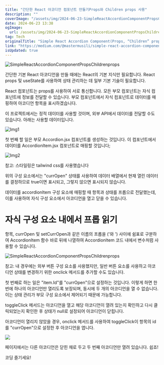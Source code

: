```yaml
---
title: "간단한 React 아코디언 컴포넌트 만들기Props와 Children props 사용"
description: ""
coverImage: "/assets/img/2024-06-23-SimpleReactAccordionComponentPropsChildrenprops_0.png"
date: 2024-06-23 13:38
ogImage:
  url: /assets/img/2024-06-23-SimpleReactAccordionComponentPropsChildrenprops_0.png
tag: Tech
originalTitle: "Simple React Accordion Component(Props, “Children” props)"
link: "https://medium.com/@mastermusili/simple-react-accordion-component-props-children-props-e0f077c4d8fd"
isUpdated: true
---
```


![SimpleReactAccordionComponentPropsChildrenprops](/assets/img/2024-06-23-SimpleReactAccordionComponentPropsChildrenprops_0.png)

간단한 기본 React 아코디언을 만들 때에는 React의 기본 지식만 필요합니다. React props 및 useState를 사용하여 상태 관리하는 데 일부 기본 기술이 필요합니다.

React 컴포넌트는 props를 사용하여 서로 통신합니다. 모든 부모 컴포넌트는 자식 컴포넌트에 정보를 전달할 수 있습니다. 부모 컴포넌트에서 자식 컴포넌트로 데이터를 매핑하여 아코디언 항목을 표시하겠습니다.

이 프로젝트에서는 정적 데이터를 사용할 것이며, 외부 API에서 데이터를 전달할 수도 있습니다. 아래는 사용할 데이터입니다.

<!-- seedividend - 사각형 -->

<ins class="adsbygoogle"
     style="display:block"
     data-ad-client="ca-pub-4877378276818686"
     data-ad-slot="1898504329"
     data-ad-format="auto"
     data-full-width-responsive="true"></ins>

<script>
     (adsbygoogle = window.adsbygoogle || []).push({});
</script>

![Img1](/assets/img/2024-06-23-SimpleReactAccordionComponentPropsChildrenprops_1.png)

첫 번째 할 일은 부모 Accordion.jsx 컴포넌트를 생성하는 것입니다. 이 컴포넌트에서 데이터를 AccordionItem.jsx 컴포넌트로 매핑할 것입니다;

![Img2](/assets/img/2024-06-23-SimpleReactAccordionComponentPropsChildrenprops_2.png)

참고: 스타일링은 tailwind css를 사용했습니다

<!-- seedividend - 사각형 -->

<ins class="adsbygoogle"
     style="display:block"
     data-ad-client="ca-pub-4877378276818686"
     data-ad-slot="1898504329"
     data-ad-format="auto"
     data-full-width-responsive="true"></ins>

<script>
     (adsbygoogle = window.adsbygoogle || []).push({});
</script>

위의 구성 요소에서는 "currOpen" 상태를 사용하여 데이터 배열에서 현재 열린 데이터를 결정하므로 true이면 표시되고, 그렇지 않으면 표시되지 않습니다.

데이터를 accordionItem 구성 요소에 매핑할 때 항목과 상태를 프롭으로 전달했는데, 이를 사용하여 자식 구성 요소에서 아코디언을 열고 닫을 수 있습니다.

# 자식 구성 요소 내에서 프롭 읽기

항목, currOpen 및 setCurrOpen과 같은 이름의 프롭을 ('와 ') 사이에 쉼표로 구분하여 AccordionItem 함수 바로 뒤에 나열하여 AccordionItem 코드 내에서 변수처럼 사용할 수 있습니다.

<!-- seedividend - 사각형 -->

<ins class="adsbygoogle"
     style="display:block"
     data-ad-client="ca-pub-4877378276818686"
     data-ad-slot="1898504329"
     data-ad-format="auto"
     data-full-width-responsive="true"></ins>

<script>
     (adsbygoogle = window.adsbygoogle || []).push({});
</script>

![SimpleReactAccordionComponentPropsChildrenprops](/assets/img/2024-06-23-SimpleReactAccordionComponentPropsChildrenprops_3.png)

참고: 내 경우에는 외부 버튼 구성 요소를 사용했지만, 일반 버튼 요소를 사용하고 아코디언 상태를 변경하기 위한 onclick 메서드를 추가할 수도 있습니다.

첫 번째로 하는 일은 "item.Id"를 "currOpen"으로 설정하는 것입니다. 이렇게 하면 한 번에 하나의 아코디언만 열리도록 보장되며, 동시에 두 개의 아코디언을 열 수 없습니다. 이는 상태 관리가 부모 구성 요소에서 제어되기 때문에 가능합니다.

toggleClick 메서드는 아코디언을 열고 해당 아코디언이 열려 있는지 확인하고 다시 클릭되었는지 확인한 후 상태가 null로 설정되어 아코디언이 닫힙니다.

<!-- seedividend - 사각형 -->

<ins class="adsbygoogle"
     style="display:block"
     data-ad-client="ca-pub-4877378276818686"
     data-ad-slot="1898504329"
     data-ad-format="auto"
     data-full-width-responsive="true"></ins>

<script>
     (adsbygoogle = window.adsbygoogle || []).push({});
</script>

아코디언이 열리지 않았을 경우, onclick 메서드를 사용하여 toggleClick이 항목의 id를 "currOpen"으로 설정한 후 아코디언을 엽니다.

<img src="/assets/img/2024-06-23-SimpleReactAccordionComponentPropsChildrenprops_4.png" />

페이지에서는 다른 아코디언은 닫힌 채로 두고 두 번째 아코디언만 열려 있습니다. 쉽죠!

코딩 즐기세요!
